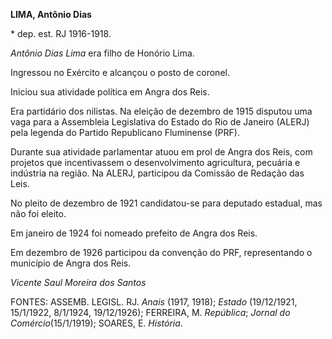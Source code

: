 **LIMA, Antônio Dias**

\* dep. est. RJ 1916-1918.

*Antônio Dias Lima* era filho de Honório Lima.

Ingressou no Exército e alcançou o posto de coronel.

Iniciou sua atividade política em Angra dos Reis.

Era partidário dos nilistas. Na eleição de dezembro de 1915 disputou uma
vaga para a Assembleia Legislativa do Estado do Rio de Janeiro (ALERJ)
pela legenda do Partido Republicano Fluminense (PRF).

Durante sua atividade parlamentar atuou em prol de Angra dos Reis, com
projetos que incentivassem o desenvolvimento agricultura, pecuária e
indústria na região. Na ALERJ, participou da Comissão de Redação das
Leis.

No pleito de dezembro de 1921 candidatou-se para deputado estadual, mas
não foi eleito.

Em janeiro de 1924 foi nomeado prefeito de Angra dos Reis.

Em dezembro de 1926 participou da convenção do PRF, representando o
município de Angra dos Reis.

*Vicente Saul Moreira dos Santos*

FONTES: ASSEMB. LEGISL. RJ. *Anais* (1917, 1918); *Estado* (19/12/1921,
15/1/1922, 8/1/1924, 19/12/1926); FERREIRA, M. *República*; *Jornal do
Comércio*(15/1/1919); SOARES, E. *História*.
